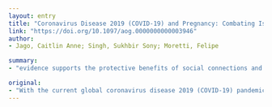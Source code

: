 ```yaml
---
layout: entry
title: "Coronavirus Disease 2019 (COVID-19) and Pregnancy: Combating Isolation to Improve Outcomes"
link: "https://doi.org/10.1097/aog.0000000000003946"
author:
- Jago, Caitlin Anne; Singh, Sukhbir Sony; Moretti, Felipe

summary:
- "evidence supports the protective benefits of social connections and support during pregnancy and labor. There are increased maternal, fetal, and pregnancy risks when pregnant and laboring women lack support. Technology represents an opportunity for innovation in providing care. Each author has confirmed compliance with the journal's requirements for authorship. Peer reviews and author correspondence are available at http://links.lww.com/AOG/B893."

original:
- "With the current global coronavirus disease 2019 (COVID-19) pandemic, new challenges arise as social distancing and isolation have become the standard for safety. Evidence supports the protective benefits of social connections and support during pregnancy and labor; there are increased maternal, fetal, and pregnancy risks when pregnant and laboring women lack support. As health care professionals take appropriate precautions to protect patients and themselves from infection, there must be a balance to ensure that we do not neglect the importance of social and emotional support during important milestones such as pregnancy and childbirth. Resources are available to help pregnant women, and technology represents an opportunity for innovation in providing care. Corresponding author: Caitlin Anne Jago, MD, FRCSC, Department of Obstetrics, Gynecology and Newborn Care, the Ottawa Hospital, Ottawa, ON, Canada; email: cjago@toh.ca. Financial Disclosure Sukhbir Sony Singh disclosed that money was paid to their institution from AbbVie, Bayer, and Allergan for industry sponsored research in endometriosis and uterine fibroids. AbbVie, Bayer, Allergan and Hologic also have paid directly for time spent in advisory boards and preparing educational materials not related to current subject matter. The other authors did not report any potential conflicts of interest. Each author has confirmed compliance with the journal's requirements for authorship. Peer reviews and author correspondence are available at http://links.lww.com/AOG/B893. Received April 13, 2020 Received in revised form April 24, 2020 Accepted April 27, 2020 ?? 2020 by The American College of Obstetricians and Gynecologists. Published by Wolters Kluwer Health, Inc. All rights reserved."
---
```


